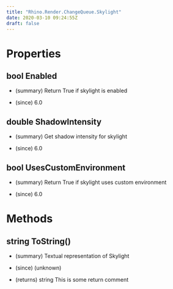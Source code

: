 ```yaml
---
title: "Rhino.Render.ChangeQueue.Skylight"
date: 2020-03-10 09:24:55Z
draft: false
---
```


# Properties
## bool Enabled
- (summary) 
     Return True if skylight is enabled
     
- (since) 6.0
## double ShadowIntensity
- (summary) 
     Get shadow intensity for skylight
     
- (since) 6.0
## bool UsesCustomEnvironment
- (summary) 
     Return True if skylight uses custom environment
     
- (since) 6.0
# Methods
## string ToString()
- (summary) 
     Textual representation of Skylight
     
- (since) (unknown)
- (returns) string This is some return comment
